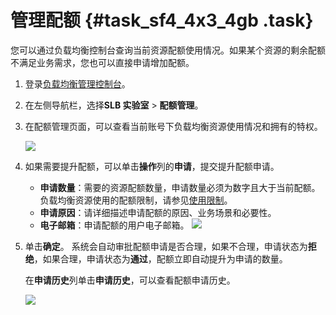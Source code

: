 # 管理配额 {#task_sf4_4x3_4gb .task}

您可以通过负载均衡控制台查询当前资源配额使用情况。如果某个资源的剩余配额不满足业务需求，您也可以直接申请增加配额。

1.  登录[负载均衡管理控制台](https://slb.console.aliyun.com/slb)。 
2.  在左侧导航栏，选择**SLB 实验室** \> **配额管理**。
3.  在配额管理页面，可以查看当前账号下负载均衡资源使用情况和拥有的特权。 

    ![](http://static-aliyun-doc.oss-cn-hangzhou.aliyuncs.com/assets/img/120245/156109334738138_zh-CN.png)

4.  如果需要提升配额，可以单击**操作**列的**申请**，提交提升配额申请。 

    -   **申请数量**：需要的资源配额数量，申请数量必须为数字且大于当前配额。负载均衡资源使用的配额限制，请参见[使用限制](intl.zh-CN/产品限制/使用限制.md#)。
    -   **申请原因**：请详细描述申请配额的原因、业务场景和必要性。
    -   **电子邮箱**：申请配额的用户电子邮箱。
    ![](http://static-aliyun-doc.oss-cn-hangzhou.aliyuncs.com/assets/img/120245/156109334738136_zh-CN.png)

5.  单击**确定**。 系统会自动审批配额申请是否合理，如果不合理，申请状态为**拒绝**，如果合理，申请状态为**通过**，配额立即自动提升为申请的数量。

    在**申请历史**列单击**申请历史**，可以查看配额申请历史。

    ![](http://static-aliyun-doc.oss-cn-hangzhou.aliyuncs.com/assets/img/120245/156109334738137_zh-CN.png)


